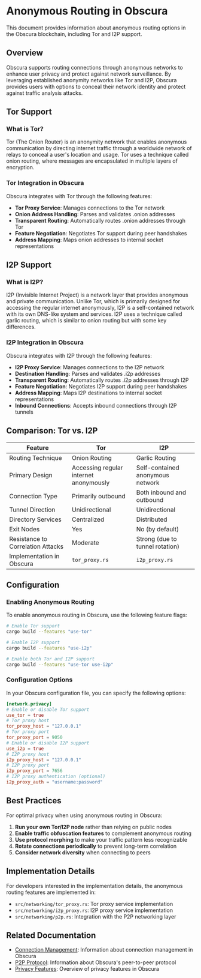 # Anonymous Routing in Obscura

This document provides information about anonymous routing options in the Obscura blockchain, including Tor and I2P support.

## Overview

Obscura supports routing connections through anonymous networks to enhance user privacy and protect against network surveillance. By leveraging established anonymity networks like Tor and I2P, Obscura provides users with options to conceal their network identity and protect against traffic analysis attacks.

## Tor Support

### What is Tor?

Tor (The Onion Router) is an anonymity network that enables anonymous communication by directing internet traffic through a worldwide network of relays to conceal a user's location and usage. Tor uses a technique called onion routing, where messages are encapsulated in multiple layers of encryption.

### Tor Integration in Obscura

Obscura integrates with Tor through the following features:

- **Tor Proxy Service**: Manages connections to the Tor network
- **Onion Address Handling**: Parses and validates .onion addresses
- **Transparent Routing**: Automatically routes .onion addresses through Tor
- **Feature Negotiation**: Negotiates Tor support during peer handshakes
- **Address Mapping**: Maps onion addresses to internal socket representations

## I2P Support

### What is I2P?

I2P (Invisible Internet Project) is a network layer that provides anonymous and private communication. Unlike Tor, which is primarily designed for accessing the regular internet anonymously, I2P is a self-contained network with its own DNS-like system and services. I2P uses a technique called garlic routing, which is similar to onion routing but with some key differences.

### I2P Integration in Obscura

Obscura integrates with I2P through the following features:

- **I2P Proxy Service**: Manages connections to the I2P network
- **Destination Handling**: Parses and validates .i2p addresses
- **Transparent Routing**: Automatically routes .i2p addresses through I2P
- **Feature Negotiation**: Negotiates I2P support during peer handshakes
- **Address Mapping**: Maps I2P destinations to internal socket representations
- **Inbound Connections**: Accepts inbound connections through I2P tunnels

## Comparison: Tor vs. I2P

| Feature | Tor | I2P |
|---------|-----|-----|
| Routing Technique | Onion Routing | Garlic Routing |
| Primary Design | Accessing regular internet anonymously | Self-contained anonymous network |
| Connection Type | Primarily outbound | Both inbound and outbound |
| Tunnel Direction | Unidirectional | Unidirectional |
| Directory Services | Centralized | Distributed |
| Exit Nodes | Yes | No (by default) |
| Resistance to Correlation Attacks | Moderate | Strong (due to tunnel rotation) |
| Implementation in Obscura | `tor_proxy.rs` | `i2p_proxy.rs` |

## Configuration

### Enabling Anonymous Routing

To enable anonymous routing in Obscura, use the following feature flags:

```bash
# Enable Tor support
cargo build --features "use-tor"

# Enable I2P support
cargo build --features "use-i2p"

# Enable both Tor and I2P support
cargo build --features "use-tor use-i2p"
```

### Configuration Options

In your Obscura configuration file, you can specify the following options:

```toml
[network.privacy]
# Enable or disable Tor support
use_tor = true
# Tor proxy host
tor_proxy_host = "127.0.0.1"
# Tor proxy port
tor_proxy_port = 9050
# Enable or disable I2P support
use_i2p = true
# I2P proxy host
i2p_proxy_host = "127.0.0.1"
# I2P proxy port
i2p_proxy_port = 7656
# I2P proxy authentication (optional)
i2p_proxy_auth = "username:password"
```

## Best Practices

For optimal privacy when using anonymous routing in Obscura:

1. **Run your own Tor/I2P node** rather than relying on public nodes
2. **Enable traffic obfuscation features** to complement anonymous routing
3. **Use protocol morphing** to make your traffic pattern less recognizable
4. **Rotate connections periodically** to prevent long-term correlation
5. **Consider network diversity** when connecting to peers

## Implementation Details

For developers interested in the implementation details, the anonymous routing features are implemented in:

- `src/networking/tor_proxy.rs`: Tor proxy service implementation
- `src/networking/i2p_proxy.rs`: I2P proxy service implementation
- `src/networking/p2p.rs`: Integration with the P2P networking layer

## Related Documentation

- [Connection Management](connection_management.md): Information about connection management in Obscura
- [P2P Protocol](p2p_protocol.md): Information about Obscura's peer-to-peer protocol
- [Privacy Features](../privacy_features.md): Overview of privacy features in Obscura 